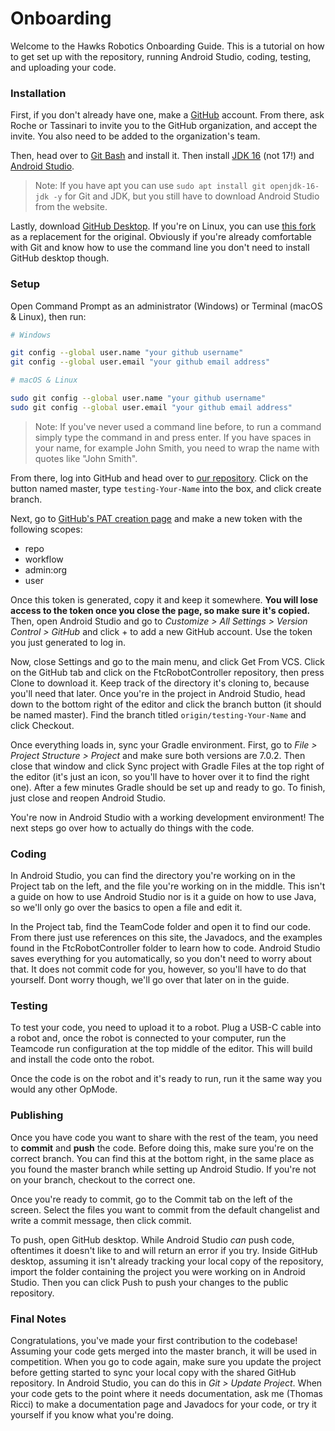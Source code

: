 # Onboarding
Welcome to the Hawks Robotics Onboarding Guide. This is a tutorial on how to get set up with the repository, running Android Studio, coding, testing, and uploading your code.

### Installation
First, if you don't already have one, make a [GitHub](https://github.com) account. From there, ask Roche or Tassinari to invite you to the GitHub organization, and accept the invite. You also need to be added to the organization's team.

Then, head over to [Git Bash](https://git-scm.com/downloads) and install it. Then install [JDK 16](https://www.oracle.com/java/technologies/downloads/) (not 17!) and [Android Studio](https://developer.android.com/studio).

> Note:
> If you have apt you can use `sudo apt install git openjdk-16-jdk -y` for Git and JDK, but you still have to download Android Studio from the website.

Lastly, download [GitHub Desktop](https://desktop.github.com). If you're on Linux, you can use [this fork](https://github.com/shiftkey/desktop/releases) as a replacement for the original. Obviously if you're already comfortable with Git and know how to use the command line you don't need to install GitHub desktop though.

### Setup
Open Command Prompt as an administrator (Windows) or Terminal (macOS & Linux), then run:
```bash
# Windows

git config --global user.name "your github username"
git config --global user.email "your github email address"

# macOS & Linux

sudo git config --global user.name "your github username"
sudo git config --global user.email "your github email address"
``` 
> Note:
> If you've never used a command line before, to run a command simply type the command in and press enter. If you have spaces in your name, for example John Smith, you need to wrap the name with quotes like "John Smith".

From there, log into GitHub and head over to [our repository](https://github.com/xaverianteamrobotics/ftcrobotcontroller). Click on the button named master, type `testing-Your-Name` into the box, and click create branch.

Next, go to [GitHub's PAT creation page](https://github.com/settings/tokens/new) and make a new token with the following scopes:
* repo
* workflow
* admin:org
* user

Once this token is generated, copy it and keep it somewhere. **You will lose access to the token once you close the page, so make sure it's copied.** Then, open Android Studio and go to *Customize > All Settings > Version Control > GitHub* and click + to add a new GitHub account. Use the token you just generated to log in.

Now, close Settings and go to the main menu, and click Get From VCS. Click on the GitHub tab and click on the FtcRobotController repository, then press Clone to download it. Keep track of the directory it's cloning to, because you'll need that later. Once you're in the project in Android Studio, head down to the bottom right of the editor and click the branch button (it should be named master). Find the branch titled `origin/testing-Your-Name` and click Checkout.

Once everything loads in, sync your Gradle environment. First, go to *File > Project Structure > Project* and make sure both versions are 7.0.2. Then close that window and click Sync project with Gradle Files at the top right of the editor (it's just an icon, so you'll have to hover over it to find the right one). After a few minutes Gradle should be set up and ready to go. To finish, just close and reopen Android Studio.

You're now in Android Studio with a working development environment! The next steps go over how to actually do things with the code.

### Coding
In Android Studio, you can find the directory you're working on in the Project tab on the left, and the file you're working on in the middle. This isn't a guide on how to use Android Studio nor is it a guide on how to use Java, so we'll only go over the basics to open a file and edit it. 

In the Project tab, find the TeamCode folder and open it to find our code. From there just use references on this site, the Javadocs, and the examples found in the FtcRobotController folder to learn how to code. Android Studio saves everything for you automatically, so you don't need to worry about that. It does not commit code for you, however, so you'll have to do that yourself. Dont worry though, we'll go over that later on in the guide.

### Testing
To test your code, you need to upload it to a robot. Plug a USB-C cable into a robot and, once the robot is connected to your computer, run the Teamcode run configuration at the top middle of the editor. This will build and install the code onto the robot. 

Once the code is on the robot and it's ready to run, run it the same way you would any other OpMode.

### Publishing
Once you have code you want to share with the rest of the team, you need to **commit** and **push** the code. Before doing this, make sure you're on the correct branch. You can find this at the bottom right, in the same place as you found the master branch while setting up Android Studio. If you're not on your branch, checkout to the correct one.

Once you're ready to commit, go to the Commit tab on the left of the screen. Select the files you want to commit from the default changelist and write a commit message, then click commit.

To push, open GitHub desktop. While Android Studio *can* push code, oftentimes it doesn't like to and will return an error if you try. Inside GitHub desktop, assuming it isn't already tracking your local copy of the repository, import the folder containing the project you were working on in Android Studio. Then you can click Push to push your changes to the public repository.

### Final Notes
Congratulations, you've made your first contribution to the codebase! Assuming your code gets merged into the master branch, it will be used in competition. When you go to code again, make sure you update the project before getting started to sync your local copy with the shared GitHub repository. In Android Studio, you can do this in *Git > Update Project*. When your code gets to the point where it needs documentation, ask me (Thomas Ricci) to make a documentation page and Javadocs for your code, or try it yourself if you know what you're doing.
